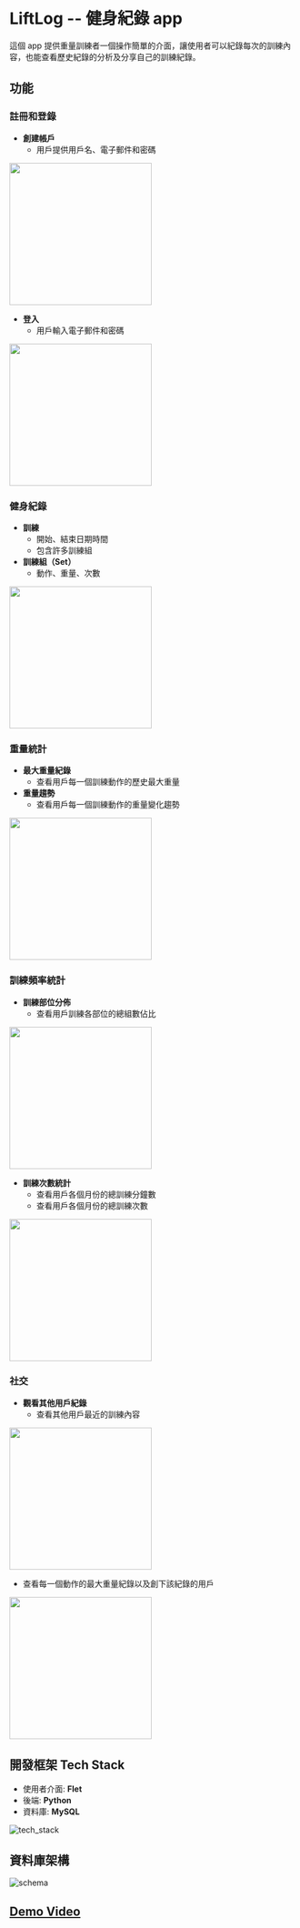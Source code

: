 # LiftLog -- 健身紀錄 app

這個 app 提供重量訓練者一個操作簡單的介面，讓使用者可以紀錄每次的訓練內容，也能查看歷史紀錄的分析及分享自己的訓練紀錄。

## 功能

### 註冊和登錄

-   **創建帳戶**
    -   用戶提供用戶名、電子郵件和密碼

<img src="images/register.png" width="250">

-   **登入**
    -   用戶輸入電子郵件和密碼

<img src="images/login.png" width="250">

### 健身紀錄

-   **訓練**
    -   開始、結束日期時間
    -   包含許多訓練組
-   **訓練組（Set）**
    -   動作、重量、次數

<img src="images/training.png" width="250">

### 重量統計

-   **最大重量紀錄**
    -   查看用戶每一個訓練動作的歷史最大重量
-   **重量趨勢**
    -   查看用戶每一個訓練動作的重量變化趨勢

<img src="images/weight_log.png" width="250">

### 訓練頻率統計

-   **訓練部位分佈**
    -   查看用戶訓練各部位的總組數佔比

<img src="images/frequency.png" width="250">

-   **訓練次數統計**
    -   查看用戶各個月份的總訓練分鐘數
    -   查看用戶各個月份的總訓練次數

<img src="images/total.png" width="250">

### 社交

-   **觀看其他用戶紀錄**
    -   查看其他用戶最近的訓練內容

<img src="images/social.png" width="250">

-   查看每一個動作的最大重量紀錄以及創下該紀錄的用戶

<img src="images/weight_log.png" width="250">

## 開發框架 Tech Stack

-   使用者介面: **Flet**
-   後端: **Python**
-   資料庫: **MySQL**

![tech_stack](images/tech_stack.png)

## 資料庫架構

![schema](images/schema.png)

## [Demo Video](demo_video.mp4)
